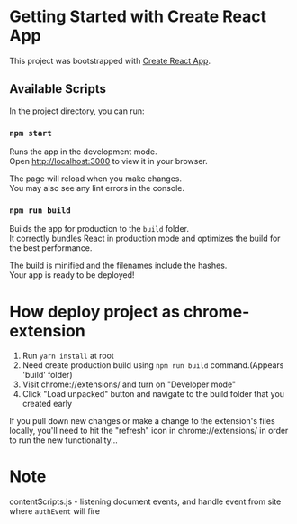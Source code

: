 # Getting Started with Create React App

This project was bootstrapped with [Create React App](https://github.com/facebook/create-react-app).

## Available Scripts

In the project directory, you can run:

### `npm start`

Runs the app in the development mode.\
Open [http://localhost:3000](http://localhost:3000) to view it in your browser.

The page will reload when you make changes.\
You may also see any lint errors in the console.

### `npm run build`

Builds the app for production to the `build` folder.\
It correctly bundles React in production mode and optimizes the build for the best performance.

The build is minified and the filenames include the hashes.\
Your app is ready to be deployed!

# How deploy project as chrome-extension
1. Run `yarn install` at root
2. Need create production build using `npm run build` command.(Appears 'build' folder)
3. Visit chrome://extensions/ and turn on "Developer mode"
4. Click "Load unpacked" button and navigate to the build folder that you created early

If you pull down new changes or make a change to the extension's files locally, you'll need to hit the "refresh" icon in chrome://extensions/ in order to run the new functionality...

# Note
contentScripts.js -  listening document events, and handle event from site where `authEvent` will fire 